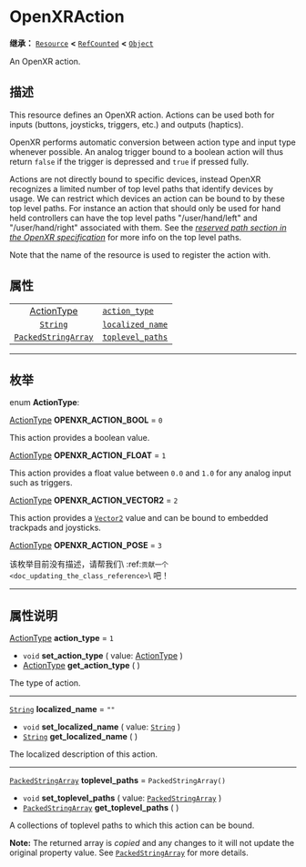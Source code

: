 <!-- ⚠ 请勿编辑本文件 ⚠ -->
<!-- 本文档使用脚本从 WeDot 引擎源码仓库生成。 -->
<!-- 生成脚本：https://github.com/WeDot-Engine/WeDot/tree/4.3/doc/tools/make_md.py； -->
<!-- 原文件：https://github.com/WeDot-Engine/WeDot/tree/4.3/modules/openxr/doc_classes/OpenXRAction.xml。 -->

<div id="_class_openxraction"></div>

# OpenXRAction

**继承：** [`Resource`](class_resource.md) **<** [`RefCounted`](class_refcounted.md) **<** [`Object`](class_object.md)

An OpenXR action.

## 描述

This resource defines an OpenXR action. Actions can be used both for inputs (buttons, joysticks, triggers, etc.) and outputs (haptics).

OpenXR performs automatic conversion between action type and input type whenever possible. An analog trigger bound to a boolean action will thus return `false` if the trigger is depressed and `true` if pressed fully.

Actions are not directly bound to specific devices, instead OpenXR recognizes a limited number of top level paths that identify devices by usage. We can restrict which devices an action can be bound to by these top level paths. For instance an action that should only be used for hand held controllers can have the top level paths "/user/hand/left" and "/user/hand/right" associated with them. See the [*reserved path section in the OpenXR specification*](https://www.khronos.org/registry/OpenXR/specs/1.0/html/xrspec.html#semantic-path-reserved) for more info on the top level paths.

Note that the name of the resource is used to register the action with.

## 属性

|||
|:-:|:--|
| [ActionType](#enum_openxraction_actiontype)       | [`action_type`](#class_openxraction_property_action_type)       | ``1``                   |
| [`String`](class_string.md)                       | [`localized_name`](#class_openxraction_property_localized_name) | ``""``                  |
| [`PackedStringArray`](class_packedstringarray.md) | [`toplevel_paths`](#class_openxraction_property_toplevel_paths) | ``PackedStringArray()`` |

<!-- rst-class:: classref-section-separator -->

---

## 枚举

<div id="_class_enum_openxraction_actiontype"></div>

enum **ActionType**: <div id="enum_openxraction_actiontype"></div>

<div id="_class_openxraction_constant_openxr_action_bool"></div>

[ActionType](#enum_openxraction_actiontype) **OPENXR_ACTION_BOOL** = ``0``

This action provides a boolean value.

<div id="_class_openxraction_constant_openxr_action_float"></div>

[ActionType](#enum_openxraction_actiontype) **OPENXR_ACTION_FLOAT** = ``1``

This action provides a float value between `0.0` and `1.0` for any analog input such as triggers.

<div id="_class_openxraction_constant_openxr_action_vector2"></div>

[ActionType](#enum_openxraction_actiontype) **OPENXR_ACTION_VECTOR2** = ``2``

This action provides a [`Vector2`](class_vector2.md) value and can be bound to embedded trackpads and joysticks.

<div id="_class_openxraction_constant_openxr_action_pose"></div>

[ActionType](#enum_openxraction_actiontype) **OPENXR_ACTION_POSE** = ``3``

该枚举目前没有描述，请帮我们\ :ref:`贡献一个 <doc_updating_the_class_reference>`\ 吧！



<!-- rst-class:: classref-section-separator -->

---

## 属性说明

<div id="_class_openxraction_property_action_type"></div>

[ActionType](#enum_openxraction_actiontype) **action_type** = ``1`` <div id="class_openxraction_property_action_type"></div>

- `void` **set_action_type** ( value: [ActionType](#enum_openxraction_actiontype) )
- [ActionType](#enum_openxraction_actiontype) **get_action_type** ( )

The type of action.

<!-- rst-class:: classref-item-separator -->

---

<div id="_class_openxraction_property_localized_name"></div>

[`String`](class_string.md) **localized_name** = ``""`` <div id="class_openxraction_property_localized_name"></div>

- `void` **set_localized_name** ( value: [`String`](class_string.md) )
- [`String`](class_string.md) **get_localized_name** ( )

The localized description of this action.

<!-- rst-class:: classref-item-separator -->

---

<div id="_class_openxraction_property_toplevel_paths"></div>

[`PackedStringArray`](class_packedstringarray.md) **toplevel_paths** = ``PackedStringArray()`` <div id="class_openxraction_property_toplevel_paths"></div>

- `void` **set_toplevel_paths** ( value: [`PackedStringArray`](class_packedstringarray.md) )
- [`PackedStringArray`](class_packedstringarray.md) **get_toplevel_paths** ( )

A collections of toplevel paths to which this action can be bound.

**Note:** The returned array is *copied* and any changes to it will not update the original property value. See [`PackedStringArray`](class_packedstringarray.md) for more details.

[^virtual]: 本方法通常需要用户覆盖才能生效。
[^const]: 本方法无副作用，不会修改该实例的任何成员变量。
[^vararg]: 本方法除了能接受在此处描述的参数外，还能够继续接受任意数量的参数。
[^constructor]: 本方法用于构造某个类型。
[^static]: 调用本方法无需实例，可直接使用类名进行调用。
[^operator]: 本方法描述的是使用本类型作为左操作数的有效运算符。
[^bitfield]: 这个值是由下列位标志构成位掩码的整数。
[^void]: 无返回值。
